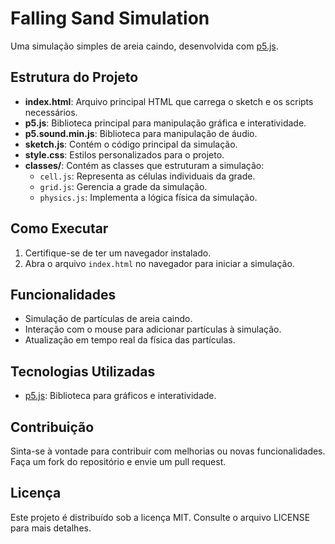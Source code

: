 # Falling Sand Simulation

Uma simulação simples de areia caindo, desenvolvida com [p5.js](https://p5js.org/).

## Estrutura do Projeto

- **index.html**: Arquivo principal HTML que carrega o sketch e os scripts necessários.
- **p5.js**: Biblioteca principal para manipulação gráfica e interatividade.
- **p5.sound.min.js**: Biblioteca para manipulação de áudio.
- **sketch.js**: Contém o código principal da simulação.
- **style.css**: Estilos personalizados para o projeto.
- **classes/**: Contém as classes que estruturam a simulação:
  - `cell.js`: Representa as células individuais da grade.
  - `grid.js`: Gerencia a grade da simulação.
  - `physics.js`: Implementa a lógica física da simulação.

## Como Executar

1. Certifique-se de ter um navegador instalado.
2. Abra o arquivo `index.html` no navegador para iniciar a simulação.

## Funcionalidades

- Simulação de partículas de areia caindo.
- Interação com o mouse para adicionar partículas à simulação.
- Atualização em tempo real da física das partículas.

## Tecnologias Utilizadas

- [p5.js](https://p5js.org/): Biblioteca para gráficos e interatividade.

## Contribuição

Sinta-se à vontade para contribuir com melhorias ou novas funcionalidades. Faça um fork do repositório e envie um pull request.

## Licença

Este projeto é distribuído sob a licença MIT. Consulte o arquivo LICENSE para mais detalhes.

